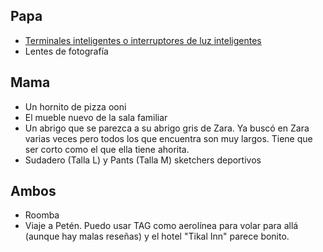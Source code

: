 ## Papa
- [Terminales inteligentes o interruptores de luz inteligentes](https://www.amazon.com/Lutron-Wireless-Lighting-P-BDG-PKG1W-Assistant/dp/B07G5V6M6G/ref=sr_1_4?keywords=p-bdg-pkg1w-a&qid=1580248038&sr=8-4)
- Lentes de fotografía

## Mama
- Un hornito de pizza ooni
- El mueble nuevo de la sala familiar
- Un abrigo que se parezca a su abrigo gris de Zara. Ya buscó en Zara varias veces pero todos los que encuentra son muy largos. Tiene que ser corto como el que ella tiene ahorita.
- Sudadero (Talla L) y Pants (Talla M) sketchers deportivos

## Ambos
- Roomba
- Viaje a Petén. Puedo usar TAG como aerolínea para volar para allá (aunque hay malas reseñas) y el hotel "Tikal Inn" parece bonito.